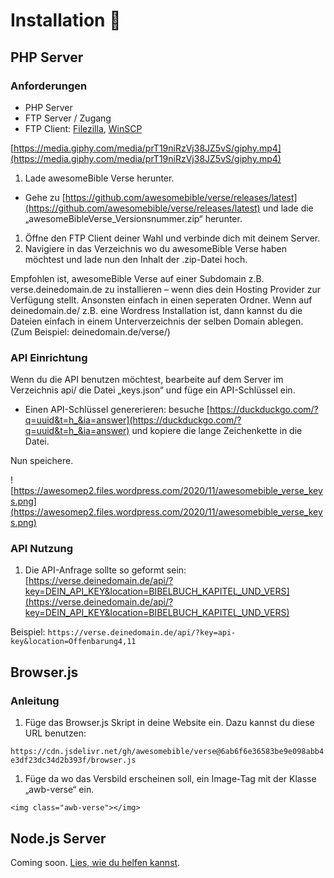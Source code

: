# Installation 🔧

## PHP Server

### Anforderungen

- PHP Server
- FTP Server / Zugang
- FTP Client: [Filezilla](https://filezilla-project.org/), [WinSCP](https://winscp.net/eng/docs/lang:de)

[https://media.giphy.com/media/prT19niRzVj38JZ5vS/giphy.mp4](https://media.giphy.com/media/prT19niRzVj38JZ5vS/giphy.mp4)

1. Lade awesomeBible Verse herunter.
- Gehe zu [https://github.com/awesomebible/verse/releases/latest](https://github.com/awesomebible/verse/releases/latest) und lade die „awesomeBibleVerse_Versionsnummer.zip“ herunter.
1. Öffne den FTP Client deiner Wahl und verbinde dich mit deinem Server.
2. Navigiere in das Verzeichnis wo du awesomeBible Verse haben möchtest und lade nun den Inhalt der .zip-Datei hoch.

Empfohlen ist, awesomeBible Verse auf einer Subdomain z.B. verse.deinedomain.de 
zu installieren – wenn dies dein Hosting Provider zur Verfügung stellt. 
Ansonsten einfach in einen seperaten Ordner. Wenn auf deinedomain.de/ 
z.B. eine Wordress Installation ist, dann kannst du die Dateien einfach in einem Unterverzeichnis der selben Domain ablegen. (Zum Beispiel: deinedomain.de/verse/)

### API Einrichtung

Wenn du die API benutzen möchtest, bearbeite auf dem Server im 
Verzeichnis api/ die Datei „keys.json“ und füge ein API-Schlüssel ein.

- Einen API-Schlüssel genererieren: besuche [https://duckduckgo.com/?q=uuid&t=h_&ia=answer](https://duckduckgo.com/?q=uuid&t=h_&ia=answer) und kopiere die lange Zeichenkette in die Datei.

Nun speichere.

![https://awesomep2.files.wordpress.com/2020/11/awesomebible_verse_keys.png](https://awesomep2.files.wordpress.com/2020/11/awesomebible_verse_keys.png)

### API Nutzung

1. Die API-Anfrage sollte so geformt sein: [https://verse.deinedomain.de/api/?key=DEIN_API_KEY&location=BIBELBUCH_KAPITEL_UND_VERS](https://verse.deinedomain.de/api/?key=DEIN_API_KEY&location=BIBELBUCH_KAPITEL_UND_VERS)

Beispiel: `https://verse.deinedomain.de/api/?key=api-key&location=Offenbarung4,11`

## Browser.js

### Anleitung

1. Füge das Browser.js Skript in deine Website ein. Dazu kannst du diese URL benutzen:

`https://cdn.jsdelivr.net/gh/awesomebible/verse@6ab6f6e36583be9e098abb4e3df23dc34d2b393f/browser.js`

1. Füge da wo das Versbild erscheinen soll, ein Image-Tag mit der Klasse „awb-verse“ ein.

`<img class="awb-verse"></img>`

## Node.js Server

Coming soon. [Lies, wie du helfen kannst](Mitmachen%20%F0%9F%98%80%205184df93afc14d7cb5656f9f9cd7a5a9.md).